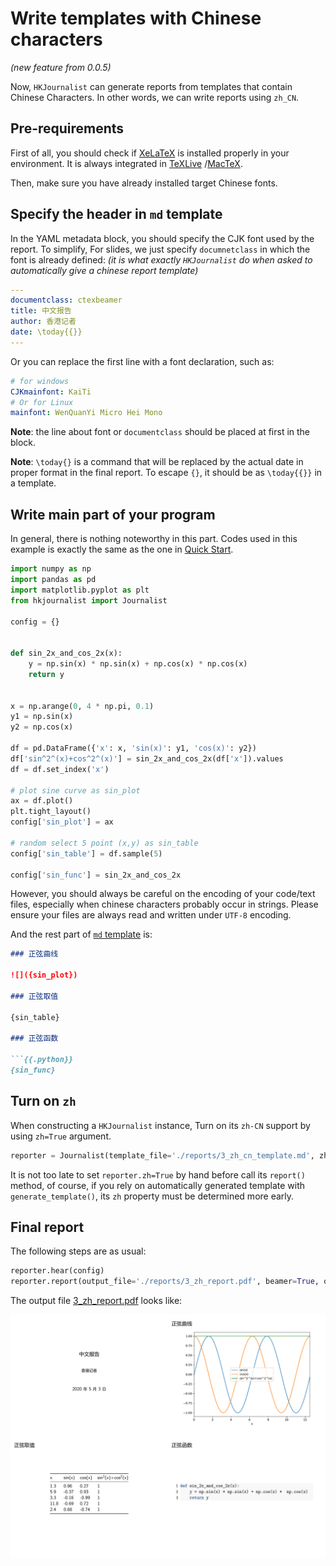 # Write templates with Chinese characters

*(new feature from 0.0.5)*

Now, `HKJournalist` can generate reports from templates that contain Chinese Characters. In other words, we can write reports using `zh_CN`.

## Pre-requirements

First of all, you should check if [XeLaTeX](https://www.tug.org/xetex/) is installed properly in your environment. It is always integrated in [TeXLive](https://www.tug.org/texlive/) /[MacTeX](https://tug.org/mactex/).

Then, make sure you have already installed target Chinese fonts.

## Specify the header in `md` template

In the YAML metadata block, you should specify the CJK font used by the report. To simplify, For slides, we just specify `documnetclass` in which the font is already defined: *(it is what exactly `HKJournalist` do when asked to automatically give a chinese report template)*


```yaml
---
documentclass: ctexbeamer
title: 中文报告
author: 香港记者
date: \today{{}}
---
```

Or you can replace the first line with a font declaration, such as:

```yaml
# for windows
CJKmainfont: KaiTi
# Or for Linux
mainfont: WenQuanYi Micro Hei Mono
```

**Note**: the line about font or `documentclass` should be placed at first in the block.

**Note**: `\today{}` is a command that will be replaced by the actual date in proper format in the final report. To escape `{}`, it should be as `\today{{}}` in a template.

## Write main part of your program

In general, there is nothing noteworthy in this part. Codes used in this example is exactly the same as the one in [Quick Start](./quick-start.md).

```python
import numpy as np
import pandas as pd
import matplotlib.pyplot as plt
from hkjournalist import Journalist

config = {}


def sin_2x_and_cos_2x(x):
    y = np.sin(x) * np.sin(x) + np.cos(x) * np.cos(x)
    return y


x = np.arange(0, 4 * np.pi, 0.1)
y1 = np.sin(x)
y2 = np.cos(x)

df = pd.DataFrame({'x': x, 'sin(x)': y1, 'cos(x)': y2})
df['sin^2^(x)+cos^2^(x)'] = sin_2x_and_cos_2x(df['x']).values
df = df.set_index('x')

# plot sine curve as sin_plot
ax = df.plot()
plt.tight_layout()
config['sin_plot'] = ax

# random select 5 point (x,y) as sin_table
config['sin_table'] = df.sample(5)

config['sin_func'] = sin_2x_and_cos_2x
```

However, you should always be careful on the encoding of your code/text files, especially when chinese characters probably occur in strings. Please ensure your files are always read and written under `UTF-8` encoding.

And the rest part of [`md` template](https://github.com/li-xin-yi/HK-journalist/blob/master/examples/reports/3_zh_cn_template.md) is:

```markdown
### 正弦曲线

![]({sin_plot})

### 正弦取值

{sin_table}

### 正弦函数

```{{.python}}
{sin_func}
```


## Turn on `zh`

When constructing a `HKJournalist` instance, Turn on its `zh-CN` support by using `zh=True` argument.

```python
reporter = Journalist(template_file='./reports/3_zh_cn_template.md', zh=True)
```

It is not too late to set `reporter.zh=True` by hand before call its `report()` method, of course, if you rely on automatically generated template with `generate_template()`, its `zh` property must be determined more early.

## Final report

The following steps are as usual:

```python
reporter.hear(config)
reporter.report(output_file='./reports/3_zh_report.pdf', beamer=True, overwrite=True)
```

The output file [3_zh_report.pdf](https://github.com/li-xin-yi/HK-journalist/blob/master/examples/reports/3_zh_report.pdf) looks like:

![](./pic/zh_demo.png)
